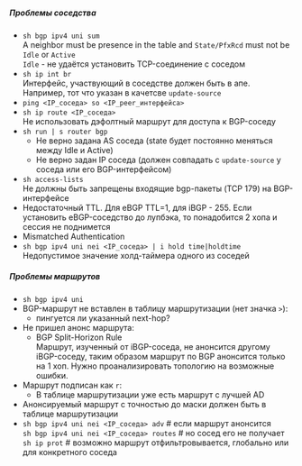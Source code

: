 ##### Проблемы соседства
* `sh bgp ipv4 uni sum`  
  A neighbor must be presence in the table and `State/PfxRcd` must not be `Idle` or `Active`  
  `Idle` - не удаётся установить TCP-соединение с соседом
* `sh ip int br`  
  Интерфейс, участвующий в соседстве должен быть в апе. Например, тот что указан в качетсве `update-source`
* `ping <IP_соседа> so <IP_peer_интерфейса>`
* `sh ip route <IP_соседа>`  
  Не использовать дэфолтный маршрут для доступа к BGP-соседу
* `sh run | s router bgp`  
  * Не верно задана AS соседа (state будет постоянно меняться между Idle и Active)
  * Не верно задан IP соседа (должен совпадать с `update-source` у соседа или его BGP-интерфейсом)
* `sh access-lists`  
  Не должны быть запрещены входящие bgp-пакеты (TCP 179) на BGP-интерфейсе
* Недостаточный TTL. Для eBGP TTL=1, для iBGP - 255. Если установить eBGP-соседство до лупбэка, то понадобится 2 хопа и сессия не поднимется
* Mismatched Authentication
* `sh bgp ipv4 uni nei <IP_соседа> | i hold time|holdtime`  
  Недопустимое значение холд-таймера одного из соседей

##### Проблемы маршрутов
* `sh bgp ipv4 uni`
* BGP-маршрут не вставлен в таблицу маршрутизации (нет значка `>`):  
  * пингуется ли указанный next-hop?
* Не пришел анонс маршрута:
  * BGP Split-Horizon Rule  
  Маршрут, изученный от iBGP-соседа, не анонсится другому iBGP-соседу, таким образом маршрут по BGP анонсится только на 1 хоп. Нужно проанализировать топологию на возможные ошибки.
* Маршрут подписан как `r`:
  * В таблице маршрутизации уже есть маршрут с лучшей AD
* Анонсируемый маршрут с точностью до маски должен быть в таблице маршрутизации
* `sh bgp ipv4 uni nei <IP_соседа> adv`  # если маршрут анонсится  
  `sh bgp ipv4 uni nei <IP_соседа> routes`  # но сосед его не получает  
  `sh ip prot`  # возможно маршрут отфильтровывается, глобально или для конкретного соседа 
